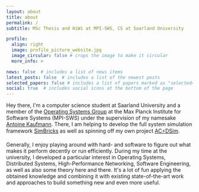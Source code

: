 ```yaml
---
layout: about
title: about
permalink: /
subtitle: MSc Thesis and HiWi at MPI-SWS, CS at Saarland University

profile:
  align: right
  image: profile_picture_website.jpg
  image_circular: false # crops the image to make it circular
  more_info: >

news: false  # includes a list of news items
latest_posts: false  # includes a list of the newest posts
selected_papers: false # includes a list of papers marked as "selected={true}"
social: true  # includes social icons at the bottom of the page
---
```


Hey there, I'm a computer science student at Saarland University and a member of
the [Operating Systems Group](https://os.mpi-sws.org/) at the Max Planck
Institute for Software Systems (MPI-SWS) under the supervision of my namesake
[Antoine Kaufmann](https://people.mpi-sws.org/~antoinek/). There, I am helping
to develop the full system simulation framework
[SimBricks](https://simbricks.github.io/) as well as spinning off my own project
[AC⚡DSim](/assets/pdf/sosp_src_acdsim_poster.pdf).

Generally, I enjoy playing around with hard- and software to figure out what
makes it perform decently or run efficiently. During my time at the university,
I developed a particular interest in Operating Systems, Distributed Systems,
High-Performance Networking, Software Engineering, as well as also some theory
here and there. It's a lot of fun applying the obtained knowledge and combining
it with existing state-of-the-art work and approaches to build something new and
even more useful.